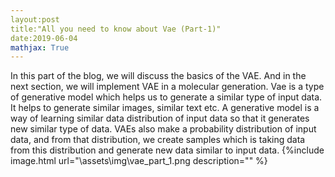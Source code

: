 ```yaml
---
layout:post
title:"All you need to know about Vae (Part-1)"
date:2019-06-04
mathjax: True
---
```



In this part of the blog, we will discuss the basics of the VAE. And in the next section, we will implement VAE in a molecular generation.
Vae is a type of generative model which helps us to generate a similar type of input data. It helps to generate similar images, similar text etc.
A generative model is a way of learning similar data distribution of input data so that it generates new similar type of data.
VAEs also make a probability distribution of input data, and from that distribution, we create samples which is taking data from this distribution and generate new data similar to input data.
{%include image.html url="\assets\img\vae_part_1.png description="" %} 
